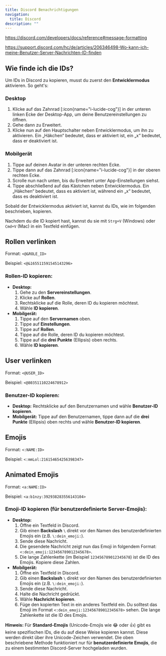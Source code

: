 ```yaml
---
title: Discord Benachrichtigungen
navigation:
  title: Discord
description: ""
---
```


<https://discord.com/developers/docs/reference#message-formatting>

<https://support.discord.com/hc/de/articles/206346498-Wo-kann-ich-meine-Benutzer-Server-Nachrichten-ID-finden>

## Wie finde ich die IDs?

Um IDs in Discord zu kopieren, musst du zuerst den **Entwicklermodus** aktivieren. So geht's:

### Desktop

1. Klicke auf das Zahnrad \[:icon{name="i-lucide-cog"}] in der unteren linken Ecke der Desktop-App, um deine Benutzereinstellungen zu öffnen.
2. Gehe dann zu Erweitert.
3. Klicke nun auf den Hauptschalter neben Entwicklermodus, um ihn zu aktivieren. Ein „Häkchen“ bedeutet, dass er aktiviert ist, ein „x“ bedeutet, dass er deaktiviert ist.

### Mobilgerät

1. Tippe auf deinen Avatar in der unteren rechten Ecke.
2. Tippe dann auf das Zahnrad \[:icon{name="i-lucide-cog"}] in der oberen rechten Ecke.
3. Scrolle nun nach unten, bis du Erweitert unter App-Einstellungen siehst.
4. Tippe abschließend auf das Kästchen neben Entwicklermodus. Ein „Häkchen“ bedeutet, dass es aktiviert ist, während ein „x“ bedeutet, dass es deaktiviert ist.

Sobald der Entwicklermodus aktiviert ist, kannst du IDs, wie im folgenden beschrieben, kopieren.

Nachdem du die ID kopiert hast, kannst du sie mit `Strg+V` (Windows) oder `Cmd+V` (Mac) in ein Textfeld einfügen.

## Rollen verlinken

Format: `<@&ROLE_ID>`

Beispiel: `<@&165511591545143296>`

### Rollen-ID kopieren:

- **Desktop:**
  1. Gehe zu den **Servereinstellungen**.
  2. Klicke auf **Rollen**.
  3. Rechtsklicke auf die Rolle, deren ID du kopieren möchtest.
  4. Wähle **ID kopieren**.
- **Mobilgerät:**
  1. Tippe auf den **Servernamen** oben.
  2. Tippe auf **Einstellungen**.
  3. Tippe auf **Rollen**.
  4. Tippe auf die Rolle, deren ID du kopieren möchtest.
  5. Tippe auf die **drei Punkte** (Ellipsis) oben rechts.
  6. Wähle **ID kopieren**.

## User verlinken

Format: `<@USER_ID>`

Beispiel: `<@80351110224678912>`

### Benutzer-ID kopieren:

- **Desktop:** Rechtsklicke auf den Benutzernamen und wähle **Benutzer-ID kopieren**.
- **Mobilgerät:** Tippe auf den Benutzernamen, tippe dann auf die **drei Punkte** (Ellipsis) oben rechts und wähle **Benutzer-ID kopieren**.

## Emojis

Format: `<:NAME:ID>`

Beispiel: `<:mmLol:216154654256398347>`

## Animated Emojis

Format: `<a:NAME:ID>`

Beispiel: `<a:b1nzy:392938283556143104>`

### Emoji-ID kopieren (für benutzerdefinierte Server-Emojis):

- **Desktop:**
  1. Öffne ein Textfeld in Discord.
  2. Gib einen **Backslash** `\` direkt vor den Namen des benutzerdefinierten Emojis ein (z.B. `\:dein_emoji:`).
  3. Sende diese Nachricht.
  4. Die gesendete Nachricht zeigt nun das Emoji in folgendem Format: `<:dein_emoji:123456789012345678>`.
  5. Die lange Zahlenkette (im Beispiel `123456789012345678`) ist die ID des Emojis. Kopiere diese Zahlen.
- **Mobilgerät:**
  1. Öffne ein Textfeld in Discord.
  2. Gib einen **Backslash** `\` direkt vor den Namen des benutzerdefinierten Emojis ein (z.B. `\:dein_emoji:`).
  3. Sende diese Nachricht.
  4. Halte die Nachricht gedrückt.
  5. Wähle **Nachricht kopieren**.
  6. Füge den kopierten Text in ein anderes Textfeld ein. Du solltest das Emoji im Format `<:dein_emoji:123456789012345678>` sehen. Die lange Zahlenkette ist die ID des Emojis.

**Hinweis:** Für **Standard-Emojis** (Unicode-Emojis wie 😂 oder 👍) gibt es keine spezifischen IDs, die du auf diese Weise kopieren kannst. Diese werden direkt über ihre Unicode-Zeichen verwendet. Die oben beschriebene Methode funktioniert nur für **benutzerdefinierte Emojis**, die zu einem bestimmten Discord-Server hochgeladen wurden.
